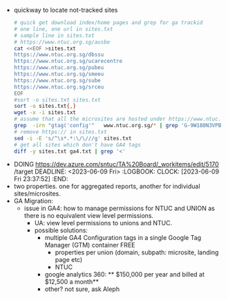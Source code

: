 - quickway to locate not-tracked sites
  ``` bash
  # quick get download index/home pages and grep for ga trackid
  # one line, one url in sites.txt
  # sample line in sites.txt
  # https://www.ntuc.org.sg/ausbe
  cat <<EOF >sites.txt
  https://www.ntuc.org.sg/dbssu
  https://www.ntuc.org.sg/ucarecentre
  https://www.ntuc.org.sg/pubeu
  https://www.ntuc.org.sg/smeeu
  https://www.ntuc.org.sg/sube
  https://www.ntuc.org.sg/srceu
  EOF
  #sort -o sites.txt sites.txt
  sort -o sites.txt{,}
  wget -x -i sites.txt
  # assume that all the microsites are hosted under https://www.ntuc.org.sg
  grep  -irn "gtag('config'"   www.ntuc.org.sg/* | grep 'G-9W180N3VPB' | grep -Eo 'www.ntuc.org.sg\/\w*' | sort | uniq >ga4.txt
  # remove https:// in sites.txt
  sed -i -E 's/^\s*.*:\/\///g' sites.txt
  # get all sites which don't have GA4 tags
  diff -y sites.txt ga4.txt | grep '<'
  ```
- DOING https://dev.azure.com/sntuc/TA%20Board/_workitems/edit/5170 /target
  DEADLINE: <2023-06-09 Fri>
  :LOGBOOK:
  CLOCK: [2023-06-09 Fri 23:37:52]
  :END:
- two properties. one for aggregated reports, another for individual sites/microsites.
- GA Migration:
	- issue in GA4:  how to manage permissions for NTUC and UNION as there is no equivalent view level permissions.
		- UA: view level permissions to unions and NTUC.
		- possible solutions:
			- multiple GA4 Configuration tags in a single Google Tag Manager (GTM) container FREE
				- properties per union (domain, subpath: microsite, landing page etc)
				- NTUC
			- google analytics 360: ** $150,000 per year and billed at $12,500 a month**
			- other? not sure, ask Aleph